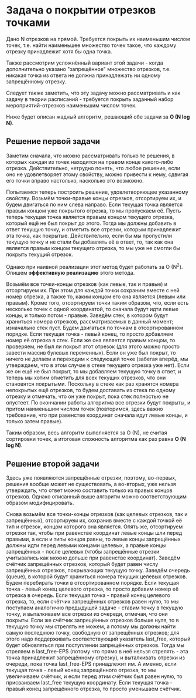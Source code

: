 # Задача о покрытии отрезков точками

Дано N отрезков на прямой. Требуется покрыть их наименьшим числом точек, т.е. найти наименьшее множество точек такое, что каждому отрезку принадлежит хотя бы одна точка.

Также рассмотрим усложнённый вариант этой задачи - когда дополнительно указано "запрещённое" множество отрезков, т.е. никакая точка из ответа не должна принадлежать ни одному запрещённому отрезку.

Следует также заметить, что эту задачу можно рассматривать и как задачу в теории расписаний - требуется покрыть заданный набор мероприятий-отрезков наименьшим числом точек.

Ниже будет описан жадный алгоритм, решающий обе задачи за **O (N log N)**.

## Решение первой задачи

Заметим сначала, что можно рассматривать только те решения, в которых каждая из точек находится на правом конце какого-либо отрезка. Действительно, нетрудно понять, что любое решение, если оно не удовлетворяет этому свойству, можно привести к нему, сдвигая его точки вправо настолько, насколько это возможно.

Попытаемся теперь построить решение, удовлетворяющее указанному свойству. Возьмём точки-правые концы отрезков, отсортируем их, и будем двигаться по ним слева направо. Если текущая точка является правым концом уже покрытого отрезка, то мы пропускаем её. Пусть теперь текущая точка является правым концом текущего отрезка, который ещё не был покрыт до этого. Тогда мы должны добавить в ответ текущую точку, и отметить все отрезки, которым принадлежит эта точка, как покрытые. Действительно, если бы мы пропустили текущую точку и не стали бы добавлять её в ответ, то, так как она является правым концом текущего отрезка, то мы уже не смогли бы покрыть текущий отрезок.

Однако при наивной реализации этот метод будет работать за O (N<sup>2</sup>). Опишем **эффективную реализацию** этого метода.

Возьмём все точки-концы отрезков (как левые, так и правые) и отсортируем их. При этом для каждой точки сохраним вместе с ней номер отрезка, а также то, каким концом его она является (левым или правым). Кроме того, отсортируем точки таким образом, что, если есть несколько точек с одной координатой, то сначала будут идти левые концы, и только потом - правые. Заведём стек, в котором будут храниться номера отрезков, рассматриваемых в данный момент; изначально стек пуст. Будем двигаться по точкам в отсортированном порядке. Если текущая точка - левый конец, то просто добавляем номер её отрезка в стек. Если же она является правым концом, то проверяем, не был ли покрыт этот отрезок (для этого можно просто завести массив булевых переменных). Если он уже был покрыт, то ничего не делаем и переходим к следующей точке (забегая вперёд, мы утверждаем, что в этом случае в стеке текущего отрезка уже нет). Если же он ещё не был покрыт, то мы добавляем текущую точку в ответ, и теперь мы хотим отметить для всех текущих отрезков, что они становятся покрытыми. Поскольку в стеке как раз хранятся номера непокрытых ещё отрезков, то будем доставать из стека по одному отрезку и отмечать, что он уже покрыт, пока стек полностью не опустеет. По окончании работы алгоритма все отрезки будут покрыты, и притом наименьшим числом точек (повторимся, здесь важно требование, что при равенстве координат сначала идут левые концы, и только затем правые).

Таким образом, весь алгоритм выполняется за O (N), не считая сортировки точек, а итоговая сложность алгоритма как раз равна **O (N log N)**.

## Решение второй задачи

Здесь уже появляются запрещённые отрезки, поэтому, во-первых, решения вообще может не существовать, а во-вторых, уже нельзя утверждать, что ответ можно составить только из правых концов отрезков. Однако описанный выше алгоритм можно соответствующим образом модифицировать.

Снова возьмём все точки-концы отрезков (как целевых отрезков, так и запрещённых), отсортируем их, сохранив вместе с каждой точкой её тип и отрезок, концом которого она является. Опять же, отсортируем отрезки так, чтобы при равенстве координат левые концы шли перед правыми, а если и типы концов равны, то левые концы запрещённых должны идти перед левыми концами целевых, а правые концы запрещённых - после целевых (чтобы запрещённые отрезки учитывались как можно дольше при равенстве координат). Заведём счётчик запрещённых отрезков, который будет равен числу запрещённых отрезков, покрывающих текущую точку. Заведём очередь (queue), в которой будут храниться номера текущих целевых отрезков. Будем перебирать точки в отсортированном порядке. Если текущая точка - левый конец целевого отрезка, то просто добавим номер её отрезка в очередь. Если текущая точка - правый конец целевого отрезка, то, если счётчик запрещённых отрезков равен нулю, то мы поступаем аналогично предыдущей задаче - ставим точку в текущую точку, и выталкиваем все отрезки из очереди, отмечая, что они покрыты. Если же счётчик запрещённых отрезков больше нуля, то в текущую точку мы стрелять не можем, а потому мы должны найти самую последнюю точку, свободную от запрещённых отрезков; для этого надо поддерживать соответствующий указатель last_free, который будет обновляться при поступлении запрещённых отрезков. Тогда мы стреляем в last_free-EPS (потому что прямо в неё нельзя стрелять - эта точка принадлежит запрещённому отрезку), и выталкивать отрезки из очереди, пока точка last_free-EPS принадлежит им. А именно, если текущая точка - левый конец запрещённого отрезка, то мы увеличиваем счётчик, и если перед этим счётчик был равен нулю, то присваиваем last_free текущую координату. Если текущая точка - правый конец запрещённого отрезка, то просто уменьшаем счётчик.
